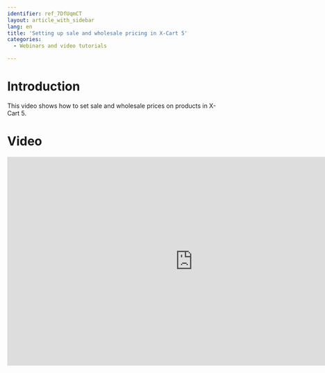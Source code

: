 ```yaml
---
identifier: ref_7DfUqmCT
layout: article_with_sidebar
lang: en
title: 'Setting up sale and wholesale pricing in X-Cart 5'
categories:
  - Webinars and video tutorials

---
```



# Introduction

This video shows how to set sale and wholesale prices on products in X-Cart 5.

# Video

<iframe class="youtube-player" type="text/html" style="width: 853px; height: 480px" src="https://www.youtube.com/embed/OmXnMoEB020" frameborder="0"></iframe>